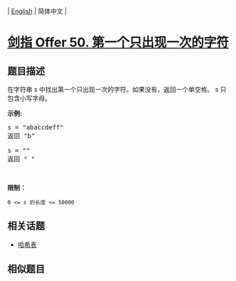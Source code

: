 
| [English](README_EN.md) | 简体中文 |

# [剑指 Offer 50. 第一个只出现一次的字符](https://leetcode-cn.com/problems/di-yi-ge-zhi-chu-xian-yi-ci-de-zi-fu-lcof/)

## 题目描述

<p>在字符串 s 中找出第一个只出现一次的字符。如果没有，返回一个单空格。 s 只包含小写字母。</p>

<p><strong>示例:</strong></p>

<pre>s = &quot;abaccdeff&quot;
返回 &quot;b&quot;

s = &quot;&quot; 
返回 &quot; &quot;
</pre>

<p>&nbsp;</p>

<p><strong>限制：</strong></p>

<p><code>0 &lt;= s 的长度 &lt;= 50000</code></p>


## 相关话题

- [哈希表](https://leetcode-cn.com/tag/hash-table)

## 相似题目


